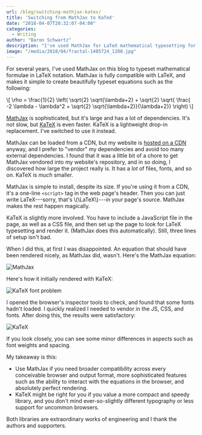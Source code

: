 ```yaml
---
url: /blog/switching-mathjax-katex/
title: 'Switching from MathJax to KaTeX'
date: "2018-04-07T20:32:07-04:00"
categories:
  - Writing
author: "Baron Schwartz"
description: "I've used MathJax for LaTeX mathematical typesetting for years; I replaced it with KaTeX, which is smaller and faster"
image: "/media/2018/04/fractal-1405724_1280.jpg"
---
```


For several years, I've used MathJax on this blog to typeset mathematical
formulae in LaTeX notation. MathJax is fully compatible with LaTeX, and makes it
simple to create beautifully typeset equations such as the following:


\\[
\\rho = \\frac{1}{2} \\left( \\sqrt{2} \\sqrt{\\lambda+2} + \\sqrt{2} \\sqrt{ \\frac{ -2 \\lambda - \\lambda^2 + \\sqrt{2} \\sqrt{\\lambda+2}}{\\lambda+2}} \\right)
\\]

[MathJax](https://www.mathjax.org/) is sophisticated, but it's large and has a
lot of dependencies. It's not slow, but [KaTeX](https://khan.github.io/KaTeX/)
is even faster. KaTeX is a lightweight drop-in replacement. I've switched to use it instead.

<!--more-->

MathJax can be loaded from a CDN, but my website is [hosted on a
CDN](https://netlify.com) anyway, and I prefer to "vendor" my dependencies and
avoid too many external dependencies. I found that it was a little bit of a
chore to get MathJax vendored into my website's repository, and in so doing, I
discovered how large the project really is. It has a *lot* of files, fonts, and
so on. KaTeX is *much* smaller.

MathJax is simple to install, despite its size. If you're using it from a CDN,
it's a one-line `<script>` tag in the web page's header. Then you can just write
LaTeX---sorry, that's \\(\LaTeX\\)---in your page's source. MathJax makes the
rest happen magically.

KaTeX is slightly more involved. You have to include a JavaScript file in the
page, as well as a CSS file, and then set up the page to look for LaTeX
typesetting and render it. (MathJax does this automatically). Still, three lines
of setup isn't bad.

When I did this, at first I was disappointed. An equation that should have been
rendered nicely, as MathJax did, wasn't. Here's the MathJax equation:

![MathJax](/media/2018/04/mathjax.png)

Here's how it initially rendered with KaTeX:

![KaTeX font problem](/media/2018/04/katex-fonts-problem.png)

I opened the browser's inspector tools to check, and found that some fonts
hadn't loaded. I quickly realized I needed to vendor in the JS, CSS, and fonts.
After doing this, the results were satisfactory:

![KaTeX](/media/2018/04/katex.png)

If you look closely, you can see some minor differences in aspects such as font
weights and spacing.

My takeaway is this:

- Use MathJax if you need broader compatibility across every conceivable browser
  and output format, more sophisticated features such as the ability to interact
  with the equations in the browser, and absolutely perfect rendering.
- KaTeX might be right for you if you value a more compact and speedy library,
  and you don't mind ever-so-slightly different typography or less support for
  uncommon browsers.

Both libraries are extraordinary works of engineering and I thank the authors
and supporters.
